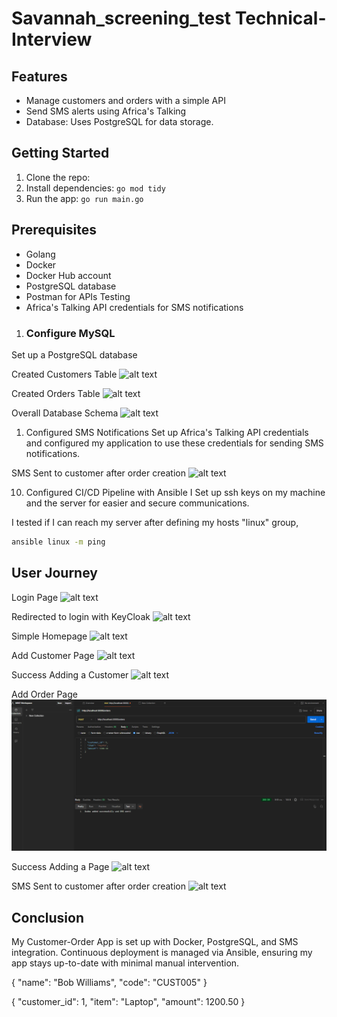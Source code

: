 # Savannah_screening_test Technical-Interview

## Features

- Manage customers and orders with a simple API
- Send SMS alerts using Africa's Talking
- Database: Uses PostgreSQL for data storage.

## Getting Started

1. Clone the repo: ` `
2. Install dependencies: `go mod tidy`
3. Run the app: `go run main.go`


## Prerequisites
- Golang
- Docker
- Docker Hub account
- PostgreSQL database
- Postman for APIs Testing 
- Africa's Talking API credentials for SMS notifications



1. ### Configure MySQL
Set up a  PostgreSQL database

Created Customers Table
![alt text](images/customer.png)

Created Orders Table
![alt text](../images/oderstable.png)

Overall Database Schema
![alt text](<screenshots/Database Schema.png>)

1. Configured SMS Notifications
Set up Africa's Talking API credentials and configured my application to use these credentials for sending SMS notifications.

SMS Sent to customer after order creation
![alt text](screenshots/SMS-sending.png)

10. Configured CI/CD Pipeline with Ansible
I Set up ssh keys on my machine and the server for easier and secure communications.

I tested if I can reach my server after defining my hosts "linux" group,
```sh
ansible linux -m ping
```


## User Journey
Login Page
![alt text](screenshots/Login-page.png)

Redirected to login with KeyCloak
![alt text](screenshots/login-redirect.png)

Simple Homepage
![alt text](screenshots/home.png)

Add Customer Page
![alt text](screenshots/add-customer.png)

Success Adding a Customer
![alt text](screenshots/customeradded-success.png)

Add Order Page
![alt text](images/order_added.png)

Success Adding a Page
![alt text](screenshots/add-order-success.png)

SMS Sent to customer after order creation
![alt text](screenshots/SMS-sending.png)


## Conclusion
My Customer-Order App is set up with Docker, PostgreSQL, and SMS integration. Continuous deployment is managed via Ansible, ensuring my app stays up-to-date with minimal manual intervention.

{
  "name": "Bob Williams",
  "code": "CUST005"
}

{
  "customer_id": 1,
  "item": "Laptop",
  "amount": 1200.50
}
